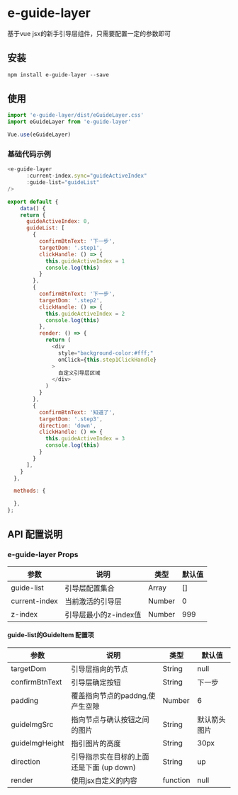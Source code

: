 # e-guide-layer
基于vue jsx的新手引导层组件，只需要配置一定的参数即可

## 安装
```js
npm install e-guide-layer --save
```
## 使用
```js
import 'e-guide-layer/dist/eGuideLayer.css'
import eGuideLayer from 'e-guide-layer'

Vue.use(eGuideLayer)
```
### 基础代码示例
```js
<e-guide-layer
      :current-index.sync="guideActiveIndex"
      :guide-list="guideList"
/>

export default {
    data() {
    return {
      guideActiveIndex: 0,
      guideList: [
        {
          confirmBtnText: '下一步',
          targetDom: '.step1',
          clickHandle: () => {
            this.guideActiveIndex = 1
            console.log(this)
          }
        },
        {
          confirmBtnText: '下一步',
          targetDom: '.step2',
          clickHandle: () => {
            this.guideActiveIndex = 2
            console.log(this)
          },
          render: () => {
            return (
              <div
                style="background-color:#fff;"
                onClick={this.step1ClickHandle}
              >
                自定义引导层区域
              </div>
            )
          }
        },
        {
          confirmBtnText: '知道了',
          targetDom: '.step3',
          direction: 'down',
          clickHandle: () => {
            this.guideActiveIndex = 3
            console.log(this)
          }
        }
      ],
    }
  },

  methods: {

  },
};

```

## API 配置说明

### e-guide-layer  Props
|  参数   | 说明  |  类型  |  默认值  |
|  ----  | ----  | ----  | ----  |
| guide-list  | 引导层配置集合 | Array | [] |
| current-index  | 当前激活的引导层 | Number | 0 |
| z-index  | 引导层最小的z-index值 | Number | 999 |

#### guide-list的GuideItem 配置项
|  参数   | 说明  |  类型  |  默认值  |
|  ----  | ----  | ----  | ----  |
| targetDom  | 引导层指向的节点 | String | null |
| confirmBtnText  | 引导层确定按钮 | String | 下一步 |
| padding  | 覆盖指向节点的paddng,使产生空隙 | Number | 6 |
| guideImgSrc  | 指向节点与确认按钮之间的图片 | String | 默认箭头图片|
| guideImgHeight  | 指引图片的高度 | String | 30px|
| direction  | 引导指示实在目标的上面还是下面 (up  down) | String | up|
| render  | 使用jsx自定义的内容 | function | null|







